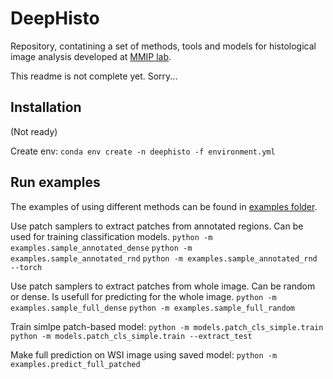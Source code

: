 # DeepHisto

Repository, contatining a set of methods, tools and models for histological image analysis developed at [MMIP lab](http://imaging.cs.msu.ru).

This readme is not complete yet. Sorry...

## Installation

(Not ready)

Create env:
```conda env create -n deephisto -f environment.yml```

## Run examples

The examples of using different methods can be found in [examples folder](/examples/).

Use  patch samplers to extract patches from annotated regions. Can be used for training classification models.
`python -m examples.sample_annotated_dense`
`python -m examples.sample_annotated_rnd`
`python -m examples.sample_annotated_rnd --torch`

Use patch samplers to extract patches from whole image. Can be random or dense. Is usefull for predicting for the whole image.
`python -m examples.sample_full_dense`
`python -m examples.sample_full_random`

Train simlpe patch-based model:
`python -m models.patch_cls_simple.train`
`python -m models.patch_cls_simple.train --extract_test`

Make full prediction on WSI image using saved model:
`python -m examples.predict_full_patched`
